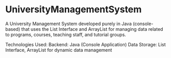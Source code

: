# UniversityManagementSystem
A University Management System developed purely in Java (console-based) that uses the List Interface and ArrayList for managing data related to programs, courses, teaching staff, and tutorial groups.

Technologies Used:
Backend: Java (Console Application)
Data Storage: List Interface, ArrayList for dynamic data management
